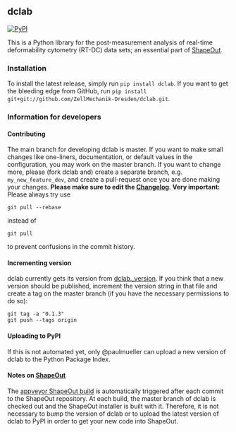 ## dclab
[![PyPI](http://img.shields.io/pypi/v/dclab.svg)](https://pypi.python.org/pypi/dclab)

This is a Python library for the post-measurement
analysis of real-time deformability cytometry (RT-DC)
data sets; an essential part of
[ShapeOut](https://github.com/ZellMechanik-Dresden/ShapeOut).


### Installation
To install the latest release, simply run `pip install dclab`.
If you want to get the bleeding edge from GitHub, run
`pip install git+git://github.com/ZellMechanik-Dresden/dclab.git`.


### Information for developers


#### Contributing
The main branch for developing dclab is master.
If you want to make small changes like one-liners,
documentation, or default values in the configuration,
you may work on the master branch. If you want to change
more, please (fork dclab and) create a separate branch,
e.g. `my_new_feature_dev`, and create a pull-request
once you are done making your changes.
**Please make sure to edit the 
[Changelog](https://github.com/ZellMechanik-Dresden/dclab/blob/master/CHANGELOG)**. 
**Very important:** Please always try use 

	git pull --rebase

instead of

	git pull
	
to prevent confusions in the commit history.


#### Incrementing version
dclab currently gets its version from 
[dclab._version](https://github.com/ZellMechanik-Dresden/dclab/blob/master/dclab/_version.py).
If you think that a new version should be published,
increment the version string in that file and create
a tag on the master branch (if you have the necessary
permissions to do so):

	git tag -a "0.1.3"
	git push --tags origin


#### Uploading to PyPI
If this is not automated yet, only @paulmueller can upload
a new version of dclab to the Python Package Index.


#### Notes on [ShapeOut](https://github.com/ZellMechanik-Dresden/ShapeOut/)
The [appveyor ShapeOut build](https://ci.appveyor.com/project/paulmueller/ShapeOut)
is automatically triggered after each commit to the ShapeOut repository. At each build,
the master branch of dclab is checked out and the ShapeOut installer is built with it.
Therefore, it is not necessary to bump the version of dclab or to upload the latest
version of dclab to PyPI in order to get your new code into ShapeOut.





